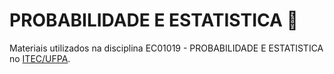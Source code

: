 # PROBABILIDADE E ESTATISTICA 🎲

Materiais utilizados na disciplina EC01019 - PROBABILIDADE E ESTATISTICA no [ITEC/UFPA](www.itec.ufpa.br).

